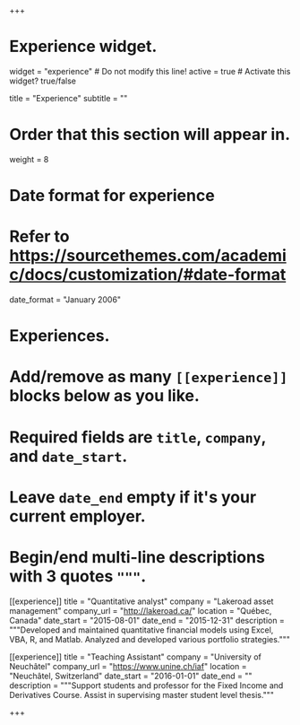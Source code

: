 +++
# Experience widget.
widget = "experience"  # Do not modify this line!
active = true  # Activate this widget? true/false

title = "Experience"
subtitle = ""

# Order that this section will appear in.
weight = 8

# Date format for experience
#   Refer to https://sourcethemes.com/academic/docs/customization/#date-format
date_format = "January 2006"

# Experiences.
#   Add/remove as many `[[experience]]` blocks below as you like.
#   Required fields are `title`, `company`, and `date_start`.
#   Leave `date_end` empty if it's your current employer.
#   Begin/end multi-line descriptions with 3 quotes `"""`.
[[experience]]
  title = "Quantitative analyst"
  company = "Lakeroad asset management"
  company_url = "http://lakeroad.ca/"
  location = "Québec, Canada"
  date_start = "2015-08-01"
  date_end = "2015-12-31"
  description = """Developed and maintained quantitative financial models using Excel, VBA, R, and Matlab.  Analyzed and developed various portfolio strategies."""


[[experience]]
  title = "Teaching Assistant"
  company = "University of Neuchâtel"
  company_url = "https://www.unine.ch/iaf"
  location = "Neuchâtel, Switzerland"
  date_start = "2016-01-01"
  date_end = ""
  description = """Support students and professor for the Fixed Income and Derivatives Course. Assist in supervising master student level thesis."""

+++
